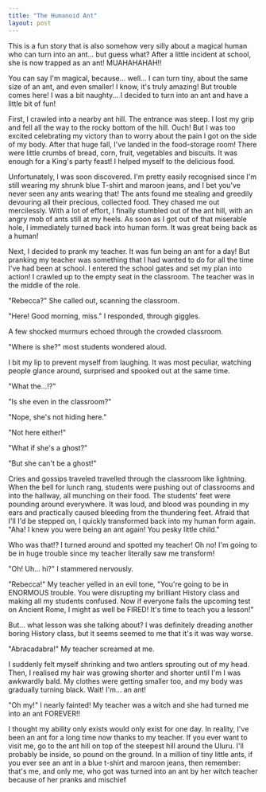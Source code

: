 ```yaml
---
title: "The Humanoid Ant"
layout: post
---
```


This is a fun story that is also somehow very silly about a magical human who can turn into an ant... but guess what? After a little incident at school, she is now trapped as an ant! MUAHAHAHAH!!



You can say I'm magical, because... well... I can turn tiny, about the same size of an ant, and even smaller! I know,
it's truly amazing! But trouble comes here! I was a bit naughty... I decided to turn into an ant and have a little bit of
fun!

First, I crawled into a nearby ant hill. The entrance was steep. I lost my grip and fell all the way to the rocky bottom
of the hill. Ouch! But I was too excited celebrating my victory than to worry about the pain I got on the side of my
body. After that huge fall, I've landed in the food-storage room! There were little crumbs of bread, corn, fruit,
vegetables and biscuits. It was enough for a King's party feast! I helped myself to the delicious food.

Unfortunately, I was soon discovered. I'm pretty easily recognised since I'm still wearing my shrunk blue T-shirt and
maroon jeans, and I bet you've never seen any ants wearing that! The ants found me stealing and greedily devouring
all their precious, collected food. They chased me out mercilessly. With a lot of effort, I finally stumbled out of the
ant hill, with an angry mob of ants still at my heels. As soon as I got out of that miserable hole, I immediately turned
back into human form. It was great being back as a human!

Next, I decided to prank my teacher. It was fun being an ant for a day! But pranking my teacher was something that
I had wanted to do for all the time I've had been at school. I entered the school gates and set my plan into action! I
crawled up to the empty seat in the classroom. The teacher was in the middle of the role.

"Rebecca?" She called out, scanning the classroom.

"Here! Good morning, miss." I responded, through giggles.

A few shocked murmurs echoed through the crowded classroom.

"Where is she?" most students wondered aloud.

I bit my lip to prevent myself from laughing. It was most peculiar, watching people glance around, surprised and
spooked out at the same time.

"What the...!?"

"Is she even in the classroom?"

"Nope, she's not hiding here."

"Not here either!"

"What if she's a ghost?"

"But she can't be a ghost!"

Cries and gossips traveled travelled through the classroom like lightning. When the bell for lunch rang, students were
pushing out of classrooms and into the hallway, all munching on their food. The students' feet were pounding
around everywhere. It was loud, and blood was pounding in my ears and practically caused bleeding from the
thundering feet. Afraid that I'll I'd be stepped on, I quickly transformed back into my human form again.
"Aha! I knew you were being an ant again! You pesky little child."

Who was that!? I turned around and spotted my teacher! Oh no! I'm going to be in huge trouble since my teacher
literally saw me transform!

"Oh! Uh... hi?" I stammered nervously.

"Rebecca!" My teacher yelled in an evil tone, "You're going to be in ENORMOUS trouble. You were disrupting my
brilliant History class and making all my students confused. Now if everyone fails the upcoming test on Ancient
Rome, I might as well be FIRED! It's time to teach you a lesson!"

But... what lesson was she talking about? I was definitely dreading another boring History class, but it seems
seemed to me that it's it was way worse.

"Abracadabra!" My teacher screamed at me.

I suddenly felt myself shrinking and two antlers sprouting out of my head. Then, I realised my hair was growing
shorter and shorter until I'm I was awkwardly bald. My clothes were getting smaller too, and my body was
gradually turning black. Wait! I'm... an ant!

"Oh my!" I nearly fainted! My teacher was a witch and she had turned me into an ant FOREVER!!

I thought my ability only exists would only exist for one day. In reality, I've been an ant for a long time now thanks
to my teacher. If you ever want to visit me, go to the ant hill on top of the steepest hill around the Uluru. I'll probably
be inside, so pound on the ground. In a million of tiny little ants, if you ever see an ant in a blue t-shirt and maroon
jeans, then remember: that's me, and only me, who got was turned into an ant by her witch teacher because of her
pranks and mischief
